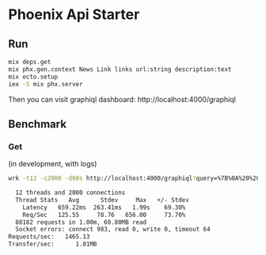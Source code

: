 # Phoenix Api Starter

## Run

```bash
mix deps.get
mix phx.gen.context News Link links url:string description:text
mix ecto.setup
iex -S mix phx.server
```

Then you can visit graphiql dashboard:
http://localhost:4000/graphiql

## Benchmark

### Get

(in development, with logs)

```bash
wrk -t12 -c2000 -d60s http://localhost:4000/graphiql?query=%7B%0A%20%20allLinks%20%7B%0A%20%20%20%20id%0A%20%20%20%20url%0A%20%20%20%20description%0A%20%20%7D%0A%7D

  12 threads and 2000 connections
  Thread Stats   Avg      Stdev     Max   +/- Stdev
    Latency   659.22ms  263.41ms   1.99s    69.30%
    Req/Sec   125.55     78.76   656.00     73.70%
  88182 requests in 1.00m, 60.80MB read
  Socket errors: connect 983, read 0, write 0, timeout 64
Requests/sec:   1465.13
Transfer/sec:      1.01MB
```
